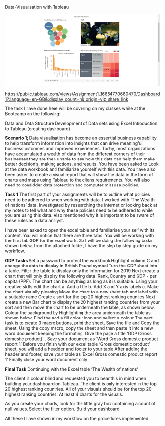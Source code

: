 Data-Visualisation with Tableau 

![alt text](https://github.com/Munajuli/Data-Visualisation/blob/97df904ad722ddda36df04e2b10fdba9156c4c85/Dashboard.PNG)

https://public.tableau.com/views/Assignment1_16654770660470/Dashboard1?:language=en-GB&:display_count=n&:origin=viz_share_link

The task I have done here will be covering on my classes while at the Bootcamp on the following:

Data and Data Structure
Development of Data sets using Excel
Introduction to Tableau (creating dashboard)

**Scenario 1;**
Data visualisation has become an essential business capability to help transform information into insights that can drive meaningful business outcomes and improved experiences. Today, most organizations have accumulated a wealth of data from the different corners of their businesses they are then unable to see how this data can help them make better decision’s, making actions, and results.
You have been asked to Look at the data workbook and familiarize yourself with this data. You have also been asked to create a visual report that will show the data in the form of charts and maps using Tableau to the cliens requirements. You will also need to considder data protection and computer missuse policies. 

**Task 1**
The first part of your assignments will be to outline what policies need to be adhered to when working with data.
I worked with ‘The Wealth of nations’ data. Investigated by researching the internet or looking back at my notes to tell what and why these policies need to be adhered to while you are using this data. Also mentioned why it is important to be aware of these rules as a data analyst.  

I have been asked to open the excel table and familiarise your self with its content. You will notice that there are three tabs. You will be working with the first tab GDP for the excel work. So I will be doing the following tasks shown below, from the attached folder, I have the step by step guide on my workflow.

**GDP Tasks**
Set a password to protect the workbook
Highlight column C and change the data to display in British Pound symbol 
Turn the GDP sheet into a table. 
Filter the table to display only the information for 2019
Next create a chart that will only display the following data ‘Rank, Country and GDP - per capita (PPP).  The chart can be anything as long as it is suitable. 
Using your creative skills edit the chart 
a.	Add a title
b.	Add X and Y axis labels
c.	Make the chart visually pleasing 
Move the chart to a new sheet tab and label with a suitable name 
Create a sort for the top 20 highest ranking counties
Next create a new Bar chart to display the 20 highest ranking countries from your sort and then move the chart to be underneath the table, as shown below.
Colour the background by
Highlighting the area underneath the table as  shown below. Find the add a fill colour icon and sellect a colour
The next task is to create 3 macro buttons, print the sheet, Save the file and Copy the sheet. 
Using the copy macro, copy the sheet and then paste it into a new word document keeping the formating.  Give the page a title ‘GDP (Gross domestic product)’ .
Save your document as ‘Word Gross domestic product report 1’
Before you finish with our excel table ‘Gross domestic product’ sheet,  you will add a headder and footer to your table
After adding the header and footer, save your table as ‘Excel Gross domestic product report 1’
Finally close your word document only

**Final Task**
Continuing with the Excel table  ‘The Wealth of nations’

The client is colour blind and requested you to bear this in mind when building your dashboard on Tableau. The client is only interested in the top 20 highest ranking countries. All of your visuals should be for the top 20 highest ranking countries. At least 4 charts for the visuals.

As you create your charts, look for the little gray box containing a count of null values. Select the filter option.
Build your dashboard

All these I have shown in my workflow on the procedures implemented











